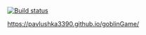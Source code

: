 [![Build status](https://ci.appveyor.com/api/projects/status/ljwuh8i5m50g7puj?svg=true)](https://ci.appveyor.com/project/pavel27499/goblingame)

https://pavlushka3390.github.io/goblinGame/
